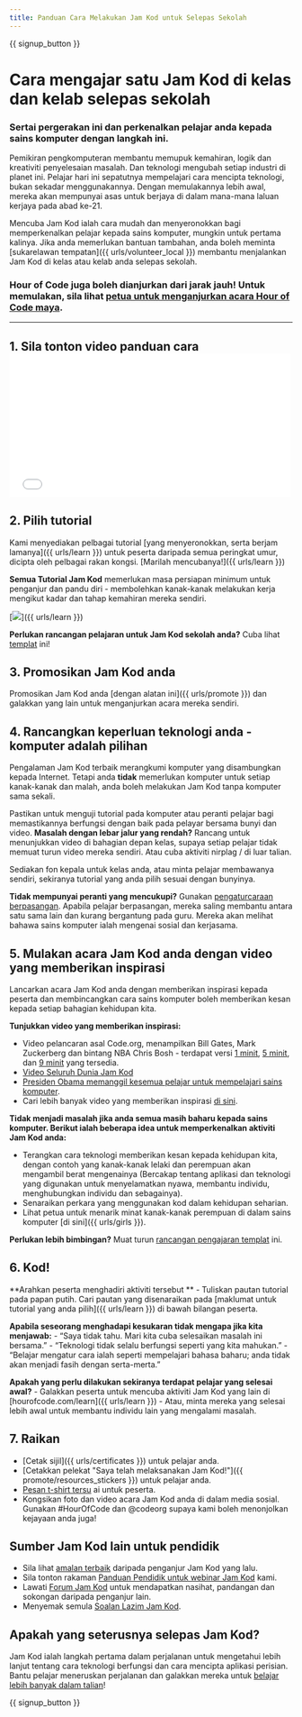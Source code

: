 ```yaml
---
title: Panduan Cara Melakukan Jam Kod untuk Selepas Sekolah
---
```


{{ signup_button }}

# Cara mengajar satu Jam Kod di kelas dan kelab selepas sekolah

### Sertai pergerakan ini dan perkenalkan pelajar anda kepada sains komputer dengan langkah ini.

Pemikiran pengkomputeran membantu memupuk kemahiran, logik dan kreativiti penyelesaian masalah. Dan teknologi mengubah setiap industri di planet ini. Pelajar hari ini sepatutnya mempelajari cara mencipta teknologi, bukan sekadar menggunakannya. Dengan memulakannya lebih awal, mereka akan mempunyai asas untuk berjaya di dalam mana-mana laluan kerjaya pada abad ke-21.

Mencuba Jam Kod ialah cara mudah dan menyeronokkan bagi memperkenalkan pelajar kepada sains komputer, mungkin untuk pertama kalinya. Jika anda memerlukan bantuan tambahan, anda boleh meminta [sukarelawan tempatan]({{ urls/volunteer_local }}) membantu menjalankan Jam Kod di kelas atau kelab anda selepas sekolah.

### Hour of Code juga boleh dianjurkan dari jarak jauh! Untuk memulakan, sila lihat [petua untuk menganjurkan acara Hour of Code maya](https://hourofcode.com/us/how-to/virtual).

* * *

## 1. Sila tonton video panduan cara <iframe width="500" height="255" src="//www.youtube.com/embed/SrnvvWDm73k" frameborder="0" allowfullscreen></iframe> 

## 2. Pilih tutorial

Kami menyediakan pelbagai tutorial [yang menyeronokkan, serta berjam lamanya]({{ urls/learn }}) untuk peserta daripada semua peringkat umur, dicipta oleh pelbagai rakan kongsi. [Marilah mencubanya!]({{ urls/learn }})

**Semua Tutorial Jam Kod** memerlukan masa persiapan minimum untuk penganjur dan pandu diri - membolehkan kanak-kanak melakukan kerja mengikut kadar dan tahap kemahiran mereka sendiri.

[![](/images/fit-700/tutorials.png)]({{ urls/learn }})

**Perlukan rancangan pelajaran untuk Jam Kod sekolah anda?** Cuba lihat [templat](/files/AfterschoolEducatorLessonPlanOutline.docx) ini!

## 3. Promosikan Jam Kod anda

Promosikan Jam Kod anda [dengan alatan ini]({{ urls/promote }}) dan galakkan yang lain untuk menganjurkan acara mereka sendiri.

## 4. Rancangkan keperluan teknologi anda - komputer adalah pilihan

Pengalaman Jam Kod terbaik merangkumi komputer yang disambungkan kepada Internet. Tetapi anda **tidak** memerlukan komputer untuk setiap kanak-kanak dan malah, anda boleh melakukan Jam Kod tanpa komputer sama sekali.

Pastikan untuk menguji tutorial pada komputer atau peranti pelajar bagi memastikannya berfungsi dengan baik pada pelayar bersama bunyi dan video. **Masalah dengan lebar jalur yang rendah?** Rancang untuk menunjukkan video di bahagian depan kelas, supaya setiap pelajar tidak memuat turun video mereka sendiri. Atau cuba aktiviti nirplag / di luar talian.

Sediakan fon kepala untuk kelas anda, atau minta pelajar membawanya sendiri, sekiranya tutorial yang anda pilih sesuai dengan bunyinya.

**Tidak mempunyai peranti yang mencukupi?** Gunakan [pengaturcaraan berpasangan](https://www.youtube.com/watch?v=vgkahOzFH2Q). Apabila pelajar berpasangan, mereka saling membantu antara satu sama lain dan kurang bergantung pada guru. Mereka akan melihat bahawa sains komputer ialah mengenai sosial dan kerjasama.

## 5. Mulakan acara Jam Kod anda dengan video yang memberikan inspirasi

Lancarkan acara Jam Kod anda dengan memberikan inspirasi kepada peserta dan membincangkan cara sains komputer boleh memberikan kesan kepada setiap bahagian kehidupan kita.

**Tunjukkan video yang memberikan inspirasi:**

- Video pelancaran asal Code.org, menampilkan Bill Gates, Mark Zuckerberg dan bintang NBA Chris Bosh - terdapat versi [1 minit](https://www.youtube.com/watch?v=qYZF6oIZtfc), [5 minit](https://www.youtube.com/watch?v=nKIu9yen5nc), dan [9 minit](https://www.youtube.com/watch?v=dU1xS07N-FA) yang tersedia.
- [Video Seluruh Dunia Jam Kod](https://www.youtube.com/watch?v=KsOIlDT145A)
- [Presiden Obama memanggil kesemua pelajar untuk mempelajari sains komputer](https://www.youtube.com/watch?v=6XvmhE1J9PY).
- Cari lebih banyak video yang memberikan inspirasi [di sini](https://www.youtube.com/playlist?list=PLzdnOPI1iJNfpD8i4Sx7U0y2MccnrNZuP).

**Tidak menjadi masalah jika anda semua masih baharu kepada sains komputer. Berikut ialah beberapa idea untuk memperkenalkan aktiviti Jam Kod anda:**

- Terangkan cara teknologi memberikan kesan kepada kehidupan kita, dengan contoh yang kanak-kanak lelaki dan perempuan akan mengambil berat mengenainya (Bercakap tentang aplikasi dan teknologi yang digunakan untuk menyelamatkan nyawa, membantu individu, menghubungkan individu dan sebagainya).
- Senaraikan perkara yang menggunakan kod dalam kehidupan seharian.
- Lihat petua untuk menarik minat kanak-kanak perempuan di dalam sains komputer [di sini]({{ urls/girls }}).

**Perlukan lebih bimbingan?** Muat turun [rancangan pengajaran templat](/files/AfterschoolEducatorLessonPlanOutline.docx) ini.

## 6. Kod!

**Arahkan peserta menghadiri aktiviti tersebut ** - Tuliskan pautan tutorial pada papan putih. Cari pautan yang disenaraikan pada [maklumat untuk tutorial yang anda pilih]({{ urls/learn }}) di bawah bilangan peserta.

**Apabila seseorang menghadapi kesukaran tidak mengapa jika kita menjawab:** - “Saya tidak tahu. Mari kita cuba selesaikan masalah ini bersama.” - “Teknologi tidak selalu berfungsi seperti yang kita mahukan.” - “Belajar mengatur cara ialah seperti mempelajari bahasa baharu; anda tidak akan menjadi fasih dengan serta-merta.”

**Apakah yang perlu dilakukan sekiranya terdapat pelajar yang selesai awal?** - Galakkan peserta untuk mencuba aktiviti Jam Kod yang lain di [hourofcode.com/learn]({{ urls/learn }}) - Atau, minta mereka yang selesai lebih awal untuk membantu individu lain yang mengalami masalah.

## 7. Raikan

- [Cetak sijil]({{ urls/certificates }}) untuk pelajar anda.
- [Cetakkan pelekat "Saya telah melaksanakan Jam Kod!"]({{ promote/resources_stickers }}) untuk pelajar anda.
- [Pesan t-shirt tersu](https://www.amazon.com/stores/Code/page/8557B2A6-EBF2-4C9F-95C5-C3256FBA0220?ref_=ast_bln) ai untuk peserta.
- Kongsikan foto dan video acara Jam Kod anda di dalam media sosial. Gunakan #HourOfCode dan @codeorg supaya kami boleh menonjolkan kejayaan anda juga!

## Sumber Jam Kod lain untuk pendidik

- Sila lihat [amalan terbaik](http://www.slideshare.net/TeachCode/hour-of-code-best-practices-for-successful-educators-51273466) daripada penganjur Jam Kod yang lalu.
- Sila tonton rakaman [Panduan Pendidik untuk webinar Jam Kod](https://youtu.be/EJeMeSW2-Mw) kami.
- Lawati [Forum Jam Kod](http://forum.code.org/c/plc/hour-of-code) untuk mendapatkan nasihat, pandangan dan sokongan daripada penganjur lain.
- Menyemak semula [Soalan Lazim Jam Kod](https://support.code.org/hc/en-us/categories/200147083-Hour-of-Code).

## Apakah yang seterusnya selepas Jam Kod?

Jam Kod ialah langkah pertama dalam perjalanan untuk mengetahui lebih lanjut tentang cara teknologi berfungsi dan cara mencipta aplikasi perisian. Bantu pelajar meneruskan perjalanan dan galakkan mereka untuk [belajar lebih banyak dalam talian](/beyond)!

{{ signup_button }}